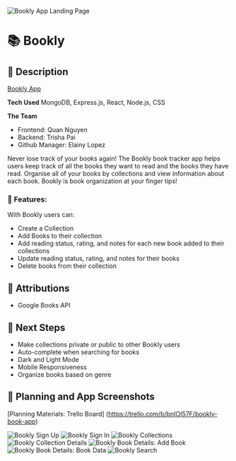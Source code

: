 ![Bookly App Landing Page](https://github.com/user-attachments/assets/e49b46a2-b4dc-43f1-9eb1-8c6b75f93936)
# 📚 Bookly

## 📒 Description

[Bookly App](https://books-app-frontend.netlify.app)

**Tech Used** MongoDB, Express.js, React, Node.js, CSS

**The Team**

* Frontend: Quan Nguyen
* Backend: Trisha Pai
* Github Manager: Elainy Lopez

Never lose track of your books again! The Bookly book tracker app helps users keep track of all the books they want to read and the books they have read. Organise all of your books by collections and view information about each book. Bookly is book organization at your finger tips!

### 📗 Features:
With Bookly users can:
* Create a Collection
* Add Books to their collection
* Add reading status, rating, and notes for each new book added to their collections
* Update reading status, rating, and notes for their books
* Delete books from their collection

## 📘 Attributions
* Google Books API

## 📙 Next Steps
* Make collections private or public to other Bookly users
* Auto-complete when searching for books
* Dark and Light Mode
* Mobile Responsiveness
* Organize books based on genre

## 📕 Planning and App Screenshots
[Planning Materials: Trello Board] (https://trello.com/b/bnIOI57F/bookly-book-app)

![Bookly Sign Up](https://github.com/user-attachments/assets/b0ea368b-a522-4f3e-a02c-de707d906f51)
![Bookly Sign In](https://github.com/user-attachments/assets/72ccfeaf-5e56-458a-8398-a076849e939c)
![Bookly Collections](https://github.com/user-attachments/assets/3f1f6c35-4493-4fcf-90b6-144bf073401c)
![Bookly Collection Details](https://github.com/user-attachments/assets/668bd897-b42d-4b71-8426-98ed5596274a)
![Bookly Book Details: Add Book](https://github.com/user-attachments/assets/85aaba01-230e-411d-a08c-b6d90b05b698)
![Bookly Book Details: Book Data](https://github.com/user-attachments/assets/d2a4c942-a891-4d28-a12a-944ace259787)
![Bookly Search](https://github.com/user-attachments/assets/be87af8a-5d74-4f0c-89c0-a65e3679a552)
